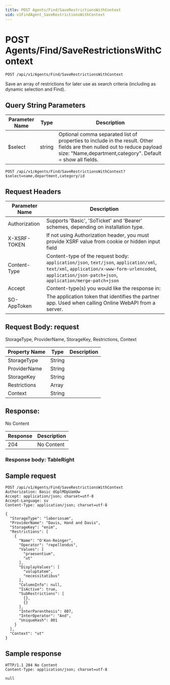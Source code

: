 ```yaml
---
title: POST Agents/Find/SaveRestrictionsWithContext
uid: v1FindAgent_SaveRestrictionsWithContext
---
```


# POST Agents/Find/SaveRestrictionsWithContext

```http
POST /api/v1/Agents/Find/SaveRestrictionsWithContext
```

Save an array of restrictions for later use as search criteria (including as dynamic selection and Find).







## Query String Parameters

| Parameter Name | Type |  Description |
|----------------|------|--------------|
| $select | string |  Optional comma separated list of properties to include in the result. Other fields are then nulled out to reduce payload size: "Name,department,category". Default = show all fields. |

```http
POST /api/v1/Agents/Find/SaveRestrictionsWithContext?$select=name,department,category/id
```


## Request Headers

| Parameter Name | Description |
|----------------|-------------|
| Authorization  | Supports 'Basic', 'SoTicket' and 'Bearer' schemes, depending on installation type. |
| X-XSRF-TOKEN   | If not using Authorization header, you must provide XSRF value from cookie or hidden input field |
| Content-Type | Content-type of the request body: `application/json`, `text/json`, `application/xml`, `text/xml`, `application/x-www-form-urlencoded`, `application/json-patch+json`, `application/merge-patch+json` |
| Accept         | Content-type(s) you would like the response in:  |
| SO-AppToken | The application token that identifies the partner app. Used when calling Online WebAPI from a server. |

## Request Body: request 

StorageType, ProviderName, StorageKey, Restrictions, Context 

| Property Name | Type |  Description |
|----------------|------|--------------|
| StorageType | String |  |
| ProviderName | String |  |
| StorageKey | String |  |
| Restrictions | Array |  |
| Context | String |  |

## Response:

No Content

| Response | Description |
|----------------|-------------|
| 204 | No Content |

### Response body: TableRight


## Sample request

```http!
POST /api/v1/Agents/Find/SaveRestrictionsWithContext
Authorization: Basic dGplMDpUamUw
Accept: application/json; charset=utf-8
Accept-Language: sv
Content-Type: application/json; charset=utf-8

{
  "StorageType": "laboriosam",
  "ProviderName": "Davis, Hand and Davis",
  "StorageKey": "enim",
  "Restrictions": [
    {
      "Name": "O'Kon-Reinger",
      "Operator": "repellendus",
      "Values": [
        "praesentium",
        "ut"
      ],
      "DisplayValues": [
        "voluptatem",
        "necessitatibus"
      ],
      "ColumnInfo": null,
      "IsActive": true,
      "SubRestrictions": [
        {},
        {}
      ],
      "InterParenthesis": 807,
      "InterOperator": "And",
      "UniqueHash": 801
    }
  ],
  "Context": "ut"
}
```

## Sample response

```http_
HTTP/1.1 204 No Content
Content-Type: application/json; charset=utf-8

null
```